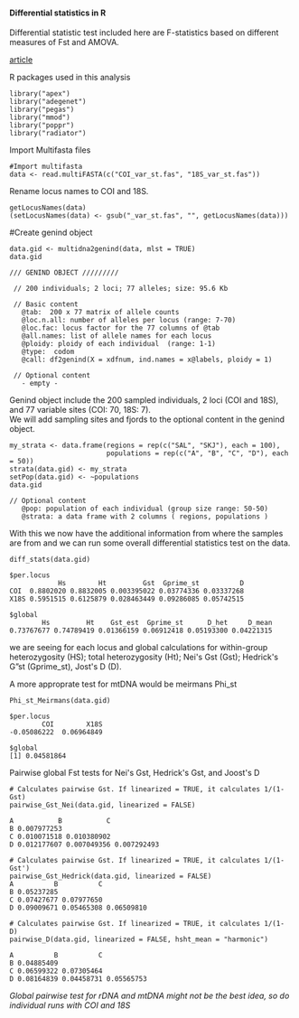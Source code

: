 #### Differential statistics in R

Differential statistic test included here are F-statistics based on different measures of Fst and AMOVA.

[article](https://popgen.nescent.org/PopDiffSequenceData.html)

R packages used in this analysis 
```
library("apex")
library("adegenet")
library("pegas")
library("mmod")
library("poppr")
library("radiator")
```

Import Multifasta files

```
#Import multifasta 
data <- read.multiFASTA(c("COI_var_st.fas", "18S_var_st.fas"))
```

Rename locus names to COI and 18S. 
```
getLocusNames(data)
(setLocusNames(data) <- gsub("_var_st.fas", "", getLocusNames(data)))
```

#Create genind object
```
data.gid <- multidna2genind(data, mlst = TRUE)
data.gid

/// GENIND OBJECT /////////

 // 200 individuals; 2 loci; 77 alleles; size: 95.6 Kb

 // Basic content
   @tab:  200 x 77 matrix of allele counts
   @loc.n.all: number of alleles per locus (range: 7-70)
   @loc.fac: locus factor for the 77 columns of @tab
   @all.names: list of allele names for each locus
   @ploidy: ploidy of each individual  (range: 1-1)
   @type:  codom
   @call: df2genind(X = xdfnum, ind.names = x@labels, ploidy = 1)

 // Optional content
   - empty -
```

Genind object include the 200 sampled individuals, 2 loci (COI and 18S), and 77 variable sites (COI: 70, 18S: 7). <br/>
We will add sampling sites and fjords to the optional content in the genind object.

```
my_strata <- data.frame(regions = rep(c("SAL", "SKJ"), each = 100), 
                        populations = rep(c("A", "B", "C", "D"), each = 50))
strata(data.gid) <- my_strata
setPop(data.gid) <- ~populations
data.gid

// Optional content
   @pop: population of each individual (group size range: 50-50)
   @strata: a data frame with 2 columns ( regions, populations )

```
With this we now have the additional information from where the samples are from and we can run some overall differential statistics test on the data. 

```
diff_stats(data.gid) 

$per.locus
            Hs        Ht         Gst  Gprime_st          D
COI  0.8802020 0.8832005 0.003395022 0.03774336 0.03337268
X18S 0.5951515 0.6125879 0.028463449 0.09286085 0.05742515

$global
        Hs         Ht    Gst_est  Gprime_st      D_het     D_mean 
0.73767677 0.74789419 0.01366159 0.06912418 0.05193300 0.04221315 
```

we are seeing for each locus and global calculations for within-group heterozygosity (HS); total heterozygosity (Ht); Nei's Gst (Gst);
Hedrick's G”st (Gprime_st), Jost's D (D). 

A more approprate test for mtDNA would be meirmans Phi_st

```
Phi_st_Meirmans(data.gid) 

$per.locus
        COI        X18S 
-0.05086222  0.06964849 

$global
[1] 0.04581864

```

Pairwise global Fst tests for Nei's Gst, Hedrick's Gst, and Joost's D

```
# Calculates pairwise Gst. If linearized = TRUE, it calculates 1/(1- Gst)  
pairwise_Gst_Nei(data.gid, linearized = FALSE) 

A           B           C
B 0.007977253                        
C 0.010071518 0.010380902            
D 0.012177607 0.007049356 0.007292493

# Calculates pairwise Gst. If linearized = TRUE, it calculates 1/(1- Gst')  
pairwise_Gst_Hedrick(data.gid, linearized = FALSE)
A          B          C
B 0.05237285                      
C 0.07427677 0.07977650           
D 0.09009671 0.05465308 0.06509810

# Calculates pairwise Gst. If linearized = TRUE, it calculates 1/(1- D)  
pairwise_D(data.gid, linearized = FALSE, hsht_mean = "harmonic") 

A          B          C
B 0.04885409                      
C 0.06599322 0.07305464           
D 0.08164839 0.04458731 0.05565753
```
*Global pairwise test for rDNA and mtDNA might not be the best idea, so do individual runs with COI and 18S*
